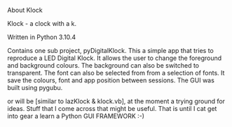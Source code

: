 About Klock

Klock - a clock with a k.

Written in Python 3.10.4

Contains one sub project, pyDigitalKlock.
    This a simple app that tries to reproduce a LED Digital Klock.
    It allows the user to change the foreground and background colours.
    The background can also be switched to transparent.
    The font can also be selected from from a selection of fonts.
    It save the colours, font and app position between sessions.
    The GUI was built using pygubu.

or will be [similar to lazKlock & klock.vb], at the moment a trying ground for ideas.
Stuff that I come across that might be useful.
That is until I cat get into gear a learn a Python GUI FRAMEWORK :-)
